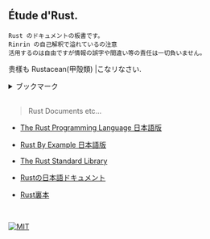 ## Étude d'Rust.

    Rust のドキュメントの板書です。  
    Rinrin の自己解釈で溢れているの注意  
    活用するのは自由ですが情報の誤字や間違い等の責任は一切負いません。

贵樣も Rustacean(甲殻類) |こなリなさい.

<details>
    <summary>ブックマーク</summary>
    <div>

- [板書](./src/)
    - [メイン板書](./src/main.rs)
        - [データ型](./src/lib/data_types.rs)
        - [フロー制御](./src/lib/flow_control.rs)
        - [所有権](./src/lib/ownership.rs)
        - [構造体](./src/lib/structure.rs)
        - [列挙子](./src/lib/enm_mch_iflet.rs) / [match式](./src/lib/enm_mch_iflet.rs#L88) / [if-let記法](./src/lib/enm_mch_iflet.rs#L168)
        - [パッケージ / クレート](./src/lib/packages_crates_modules.rs) / [モジュール](./src/lib/packages_crates_modules.rs#L41)
            - [テストライブラリwebdev](./webdev/src/)
       - [コレクション](./src/lib/collections.rs)( [vector](./src/lib/collections.rs#L14) / [strings](./src/lib/collections.rs#L113) / [hash-maps](./src/lib/collections.rs#L302) )
            - [統計学モジュール](./src/lib/collections.rs#L430)
            - [ピッグ・ラテンモジュール](./src/lib/collections.rs#L496)
        - [エラー処理](./src/lib/error_handl.rs)
        - [ジェネリクス / トレイト](./src/lib/generics_and_traits.rs)

<br />

- [自己解釈 Markdowns](./assets/md/jp_docs/)
    - [日本語入門書の自己解釈](./assets/md/jp_docs/0.導入.md)

    </div>
</details>

<br />

> Rust Documents etc...

- [The Rust Programming Language 日本語版](https://doc.rust-jp.rs/book-ja/)

- [Rust By Example 日本語版](https://doc.rust-jp.rs/rust-by-example-ja/)

- [The Rust Standard Library](https://doc.rust-lang.org/std/index.html)

- [Rustの日本語ドキュメント](https://doc.rust-jp.rs/)

- [Rust裏本](https://doc.rust-jp.rs/rust-nomicon-ja/)

<br />

[![MIT](https://img.shields.io/github/license/Rinrin0413/rust-etude.dev?color=%23A11D32&style=for-the-badge)](./LICENSE)